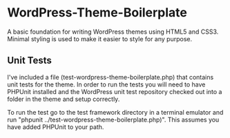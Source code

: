 WordPress-Theme-Boilerplate
===========================

A basic foundation for writing WordPress themes using HTML5 and CSS3. Minimal styling is used to make it easier to style for any purpose.

Unit Tests
----------

I've included a file (test-wordpress-theme-boilerplate.php) that contains unit tests for the theme. In order to run the tests you will need to have PHPUnit installed and the WordPress unit test repository checked out into a folder in the theme and setup correctly.

To run the test go to the test framework directory in a terminal emulator and run "phpunit ../test-wordpress-theme-boilerplate.php)". This assumes you have added PHPUnit to your path.


